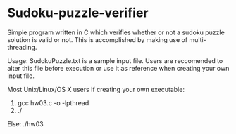 # Sudoku-puzzle-verifier
Simple program written in C which verifies whether or not a sudoku puzzle solution is valid or not.
This is accomplished by making use of multi-threading.

Usage: SudokuPuzzle.txt is a sample input file. Users are reccomended to alter this file before execution or use it as reference when creating your own input file.

Most Unix/Linux/OS X users
If creating your own executable:

1. gcc hw03.c -o <name of executable file> -lpthread
2. ./<name of executable file>

Else:
  ./hw03
